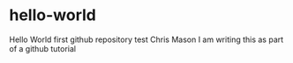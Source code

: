 # hello-world
Hello World first github repository test Chris Mason
I am writing this as part of a github tutorial
